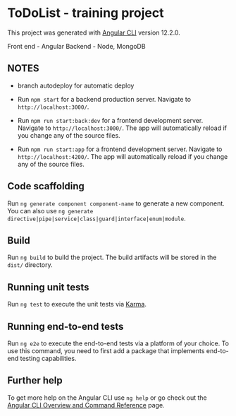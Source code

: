 # ToDoList - training project

This project was generated with [Angular CLI](https://github.com/angular/angular-cli) version 12.2.0.

Front end - Angular
Backend - Node, MongoDB

## NOTES

- branch autodeploy for automatic deploy

- Run `npm start` for a backend production server. Navigate to `http://localhost:3000/`.

- Run `npm run start:back:dev` for a frontend development server. Navigate to `http://localhost:3000/`. The app will automatically reload if you change any of the source files.

- Run `npm run start:app` for a frontend development server. Navigate to `http://localhost:4200/`. The app will automatically reload if you change any of the source files.

## Code scaffolding

Run `ng generate component component-name` to generate a new component. You can also use `ng generate directive|pipe|service|class|guard|interface|enum|module`.

## Build

Run `ng build` to build the project. The build artifacts will be stored in the `dist/` directory.

## Running unit tests

Run `ng test` to execute the unit tests via [Karma](https://karma-runner.github.io).

## Running end-to-end tests

Run `ng e2e` to execute the end-to-end tests via a platform of your choice. To use this command, you need to first add a package that implements end-to-end testing capabilities.

## Further help

To get more help on the Angular CLI use `ng help` or go check out the [Angular CLI Overview and Command Reference](https://angular.io/cli) page.
